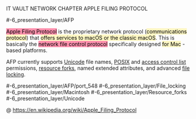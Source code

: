 IT VAULT
NETWORK CHAPTER
APPLE FILING PROTOCOL

#-6_presentation_layer/AFP

<mark style="background: #FF5582A6;">Apple Filing Protocol</mark> is the proprietary network protocol (<mark style="background: #FFF3A3A6;">communications protocol</mark>) that <mark style="background: #FFF3A3A6;"> offers services to macOS or the classic macOS</mark>. 
This is basically the <mark style="background: #FF5582A6;">network file control protocol</mark> specifically designed <mark style="background: #FFF3A3A6;">for Mac</mark> -based platforms.

AFP currently supports [Unicode](https://en.wikipedia.org/wiki/Unicode "Unicode") file names, [POSIX](https://en.wikipedia.org/wiki/POSIX "POSIX") and [access control list](https://en.wikipedia.org/wiki/Access_control_list "Access control list") permissions, [resource forks](https://en.wikipedia.org/wiki/Resource_fork "Resource fork"), named extended attributes, and advanced [file locking](https://en.wikipedia.org/wiki/File_locking "File locking").

#-6_presentation_layer/AFP/port_548
#-6_presentation_layer/File_locking
#-6_presentation_layer/Macintosh
#-6_presentation_layer/Resource_forks
#-6_presentation_layer/Unicode


@ https://en.wikipedia.org/wiki/Apple_Filing_Protocol